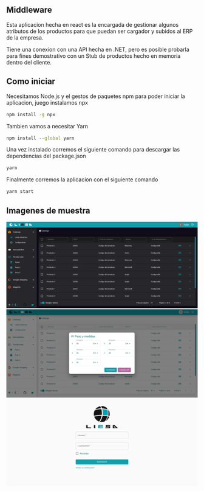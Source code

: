 ## Middleware

Esta aplicacion hecha en react es la encargada de gestionar algunos atributos de los productos para que puedan ser cargador y subidos al ERP de la empresa.

Tiene una conexion con una API hecha en .NET, pero es posible probarla para fines demostrativo con un Stub de productos hecho en memoria dentro del cliente.


## Como iniciar

Necesitamos Node.js y el gestos de paquetes npm para poder iniciar la aplicacion, juego instalamos npx


```sh
npm install -g npx
```

Tambien vamos a necesitar Yarn

```sh
npm install --global yarn
```

Una vez instalado corremos el siguiente comando para descargar las dependencias del package.json

```sh
yarn
```

Finalmente corremos la aplicacion con el siguiente comando

```sh
yarn start
```

## Imagenes de muestra

![alt text](screenshoots/mw1.png)
![alt text](screenshoots/mw2.png)
![alt text](screenshoots/mw3.png)
